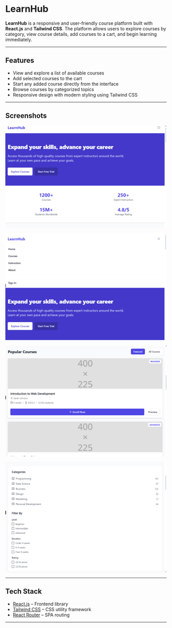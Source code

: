 # LearnHub

**LearnHub** is a responsive and user-friendly course platform built with **React.js** and **Tailwind CSS**. The platform allows users to explore courses by category, view course details, add courses to a cart, and begin learning immediately.

---

## Features

- View and explore a list of available courses
- Add selected courses to the cart
- Start any added course directly from the interface
- Browse courses by categorized topics
- Responsive design with modern styling using Tailwind CSS

---

## Screenshots
 
![Home](./images/Screenshot1.png)

![Course Page](./images/Screenshot2.png)

![Start Course](./images/Screenshot3.png)

![Categories](./images/Screenshot4.png)

---

## Tech Stack

- [React.js](https://reactjs.org/) – Frontend library
- [Tailwind CSS](https://tailwindcss.com/) – CSS utility framework
- [React Router](https://reactrouter.com/) – SPA routing

---
